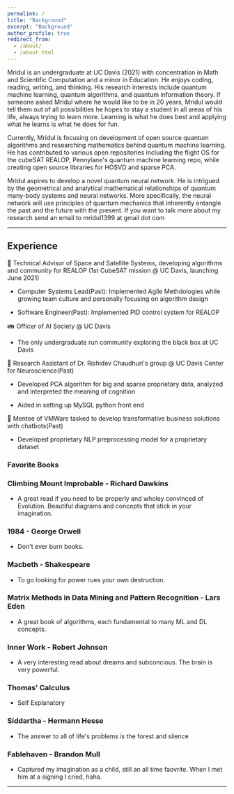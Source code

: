 ```yaml
---
permalink: /
title: "Background"
excerpt: "Background"
author_profile: true
redirect_from: 
  - /about/
  - /about.html
---
```


Mridul is an undergraduate at UC Davis (2021) with concentration in Math and Scientific Computation and a minor in Education. He enjoys coding, reading, writing, and thinking. His research interests include quantum machine learning, quantum algorithms, and quantum information theory. If someone asked Mridul where he would like to be in 20 years, Mridul would tell them out of all possibilities he hopes to stay a student in all areas of his life, always trying to learn more. Learning is what he does best and applying what he learns is what he does for fun. 



Currently, Mridul is focusing on development of open source quantum algorithms and researching mathematics behind quantum machine learning. He has contributed to various open repositories including the flight OS for the cubeSAT REALOP, Pennylane's quantum machine learning repo, while creating open source libraries for HOSVD and sparse PCA. 



Mridul aspires to develop a novel quantum neural network. He is intrigued by the geometrical and analytical mathematical relationships of quantum many-body systems and neural networks. More specifically, the neural network will use principles of quantum mechanics that inherently entangle the past and the future with the present. If you want to talk more about my research send an email to mridul1399 at gmail dot com

---

## Experience     


📡  Technical Advisor of Space and Satellite Systems, developing algorithms and community for REALOP (1st CubeSAT mission @ UC Davis, launching June 2021)      

* Computer Systems Lead(Past): Implemented Agile Methdologies while growing team culture and personally focusing on algorithm design     

* Software Engineer(Past): Implemented PID control system for REALOP     

👪  Officer of AI Society @ UC Davis   

* The only undergraduate run community exploring the black box at UC Davis    

🧠 Research Assistant of Dr. Rishidev Chaudhuri's group @ UC Davis Center for Neuroscience(Past)    

* Developed PCA algorithm for big and sparse proprietary data, analyzed and interpreted the meaning of cognition     

* Aided in setting up MySQL python front end         

🤖 Mentee of VMWare tasked to develop transformative business solutions with chatbots(Past)   

* Developed proprietary NLP preprocessing model for a proprietary dataset

### Favorite Books

### Climbing Mount Improbable - Richard Dawkins     

 * A great read if you need to be properly and wholey convinced of Evolution. Beautiful diagrams and concepts that stick in your imagination.     
 
### 1984 - George Orwell

 * Don't ever burn books. 
 
### Macbeth - Shakespeare

 * To go looking for power rues your own destruction.    
 
### Matrix Methods in Data Mining and Pattern Recognition - Lars Eden

 * A great book of algorithms, each fundamental to many ML and DL concepts.   
 
### Inner Work - Robert Johnson     

 * A very interesting read about dreams and subconcious. The brain is very powerful.   
 
### Thomas' Calculus     

 * Self Explanatory 
 
### Siddartha - Hermann Hesse    

 * The answer to all of life's problems is the forest and silence    
 
### Fablehaven - Brandon Mull     

 * Captured my imagination as a child, still an all time faovrite. When I met him at a signing I cried, haha.    

---


